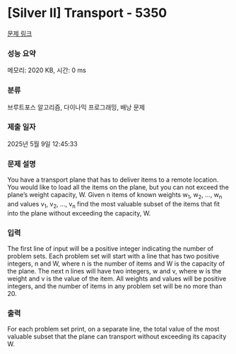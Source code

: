 # [Silver II] Transport - 5350 

[문제 링크](https://www.acmicpc.net/problem/5350) 

### 성능 요약

메모리: 2020 KB, 시간: 0 ms

### 분류

브루트포스 알고리즘, 다이나믹 프로그래밍, 배낭 문제

### 제출 일자

2025년 5월 9일 12:45:33

### 문제 설명

<p>You have a transport plane that has to deliver items to a remote location. You would like to load all the items on the plane, but you can not exceed the plane’s weight capacity, W. Given n items of known weights w<sub>1</sub>, w<sub>2</sub>, …, w<sub>n</sub> and values v<sub>1</sub>, v<sub>2</sub>, …, v<sub>n</sub> find the most valuable subset of the items that fit into the plane without exceeding the capacity, W.</p>

### 입력 

 <p>The first line of input will be a positive integer indicating the number of problem sets. Each problem set will start with a line that has two positive integers, n and W, where n is the number of items and W is the capacity of the plane. The next n lines will have two integers, w and v, where w is the weight and v is the value of the item. All weights and values will be positive integers, and the number of items in any problem set will be no more than 20.</p>

### 출력 

 <p>For each problem set print, on a separate line, the total value of the most valuable subset that the plane can transport without exceeding its capacity W.</p>

